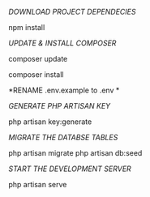 *DOWNLOAD PROJECT DEPENDECIES* 

npm install 


*UPDATE & INSTALL COMPOSER*

composer update 

composer install 


*RENAME .env.example to .env *


*GENERATE PHP ARTISAN KEY*

php artisan key:generate


*MIGRATE THE DATABSE TABLES*

php artisan migrate
php artisan db:seed 


*START THE DEVELOPMENT SERVER*

php artisan serve 
